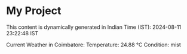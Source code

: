 # My Project

This content is dynamically generated in Indian Time (IST): 2024-08-11 23:22:48 IST


Current Weather in Coimbatore:
Temperature: 24.88 °C
Condition: mist
